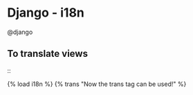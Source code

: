# Django - i18n
@django 


To translate views
------------------

::

 {% load i18n %}
 {% trans "Now the trans tag can be used!" %}

